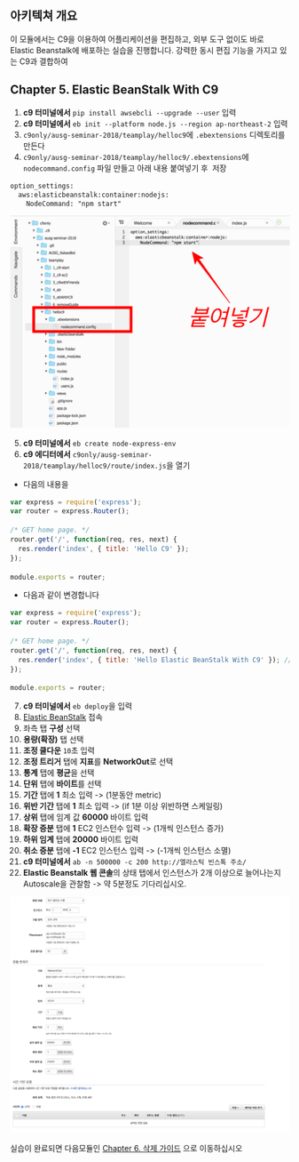 ## 아키텍쳐 개요
이 모듈에서는 C9을 이용하여 어플리케이션을 편집하고, 외부 도구 없이도 바로 Elastic Beanstalk에 배포하는 실습을 진행합니다.
강력한 동시 편집 기능을 가지고 있는 C9과 결합하여 

## Chapter 5. Elastic BeanStalk With C9
1. **c9 터미널에서** `pip install awsebcli --upgrade --user` 입력
2. **c9 터미널에서** `eb init --platform node.js --region ap-northeast-2` 입력
3. `c9only/ausg-seminar-2018/teamplay/helloc9`에 `.ebextensions` 디렉토리를 만든다
4. `c9only/ausg-seminar-2018/teamplay/helloc9/.ebextensions`에 `nodecommand.config` 파일 만들고 아래 내용 붙여넣기 후 
  저장
  ```
  option_settings:
    aws:elasticbeanstalk:container:nodejs:
      NodeCommand: "npm start"
  ```

  ![eb-node-config](./../images/eb-node-config.png)

5. **c9 터미널에서** `eb create node-express-env`
6. **c9 에디터에서** `c9only/ausg-seminar-2018/teamplay/helloc9/route/index.js`을 열기
- 다음의 내용을
```javascript
var express = require('express');
var router = express.Router();

/* GET home page. */
router.get('/', function(req, res, next) {
  res.render('index', { title: 'Hello C9' });
});

module.exports = router;
```

- 다음과 같이 변경합니다
```javascript
var express = require('express');
var router = express.Router();

/* GET home page. */
router.get('/', function(req, res, next) {
  res.render('index', { title: 'Hello Elastic BeanStalk With C9' }); // 'Hello C9'을 -> 'Hello Elastic BeanStalk With C9' 로 변경
});

module.exports = router;
```
7. **c9 터미널에서** `eb deploy`을 입력
8. [Elastic BeanStalk](https://ap-northeast-2.console.aws.amazon.com/elasticbeanstalk/home?region=ap-northeast-2#/welcome) 접속
9. 좌측 탭 **구성** 선택
10. **용량(확장)** 탭 선택
11. **조정 쿨다운** `10`초 입력
12. **조정 트리거** 탭에 **지표**를 **NetworkOut**로 선택
13. **통계** 탭에 **평균**을 선택
14. **단위** 탭에 **바이트**를 선택
15. **기간** 탭에 **1** 최소 입력 -> (1분동안 metric)
16. **위반 기간** 탭에 **1** 최소 입력 -> (if 1분 이상 위반하면 스케일링)
17. **상위** 탭에 임계 값 **60000** 바이트 입력
18. **확장 증분** 탭에 **1** EC2 인스턴수 입력 -> (1개씩 인스턴스 증가)
19. **하위 임계** 탭에 **20000** 바이트 입력
20. **취소 증분** 탭에 **-1** EC2 인스턴스 입력 -> (-1개씩 인스턴스 소멸)
21. **c9 터미널에서** `ab -n 500000 -c 200 http://엘라스틱 빈스톡 주소/`
22. **Elastic Beanstalk 웹 콘솔**의 상태 탭에서 인스턴스가 2개 이상으로 늘어나는지 Autoscale을 관찰함 -> 약 5분정도 기다리십시오.

![load-balance](./../images/load-balance.png)

실습이 완료되면 다음모듈인 [Chapter 6. 삭제 가이드](../6_removeGuide/) 으로 이동하십시오